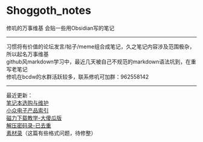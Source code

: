 # Shoggoth_notes

修叽的万事维基 会贴一些用Obsidian写的笔记<br>

---

习惯将有价值的论坛发言/帖子/meme组合成笔记，久之笔记内容涉及范围极杂，所以起名万事维基<br>
github风markdown学习中，最近几天被自己不规范的markdown语法坑到，在重写老笔记<br>
修叽在bcdw的水群活跃较多，联系修叽可加群：962558142<br>

---

最近更新：<br>
[笔记本选购与维护](知识/电子知识/硬件设备/笔记本选购/笔记本选购与维护.md)<br>
[小众电子产品索引](/知识/电子知识/硬件设备/小众电子产品索引/小众电子产品索引.md)<br>
[磁力下载教学-大傻瓜版](/磁力下载教学-大傻瓜版/磁力下载教学-大傻瓜版.md)<br>
[解压密码录-已去重](/解压密码/解压密码录-已去重.md)<br>
[素材录](/素材录/素材录.md)（这篇有些格式问题，待修整）<br>
